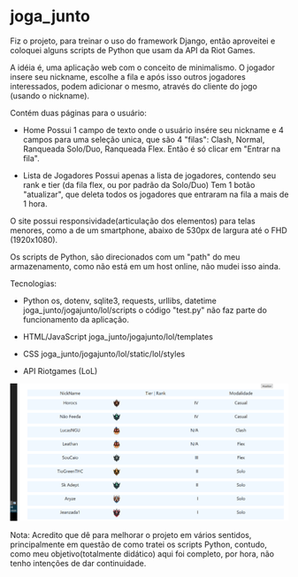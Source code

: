 # joga_junto
Fiz o projeto, para treinar o uso do framework Django, então aproveitei e coloquei alguns scripts de Python
que usam da API da Riot Games.

A idéia é, uma aplicação web com o conceito de minimalismo.
O jogador insere seu nickname, escolhe a fila e após isso outros jogadores interessados, podem adicionar o mesmo,
através do cliente do jogo (usando o nickname).

Contém duas páginas para o usuário:
- Home
  Possui 1 campo de texto onde o usuário insére seu nickname e 4 campos para uma seleção unica, 
  que são 4 "filas": Clash, Normal, Ranqueada Solo/Duo, Ranqueada Flex.
  Então é só clicar em "Entrar na fila".
  
- Lista de Jogadores
  Possui apenas a lista de jogadores, contendo seu rank e tier (da fila flex, ou por padrão da Solo/Duo)
  Tem 1 botão "atualizar", que deleta todos os jogadores que entraram na fila a mais de 1 hora.

O site possui responsividade(articulação dos elementos) para telas menores, como a de um smartphone, abaixo de 530px de largura até o FHD (1920x1080).

Os scripts de Python, são direcionados com um "path" do meu armazenamento, como não está em um host online, não mudei isso ainda.

Tecnologias:

- Python
  os, dotenv, sqlite3, requests, urllibs, datetime
  joga_junto/jogajunto/lol/scripts
  o código "test.py" não faz parte do funcionamento da aplicação.

- HTML/JavaScript
  joga_junto/jogajunto/lol/templates

- CSS
  joga_junto/jogajunto/lol/static/lol/styles

- API Riotgames (LoL)


![Imagem](https://github.com/lcsllima/joga_junto/blob/master/list-jog.PNG)


Nota: Acredito que dê para melhorar o projeto em vários sentidos, principalmente em questão de como tratei os scripts Python,
contudo, como meu objetivo(totalmente didático) aqui foi completo, por hora, não tenho intenções de dar continuidade.
